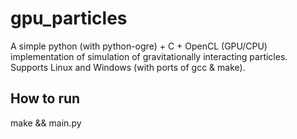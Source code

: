 gpu_particles
==============
A simple python (with python-ogre) + C + OpenCL (GPU/CPU) implementation of simulation of gravitationally interacting particles. Supports Linux and Windows (with ports of gcc & make).

How to run
--------------
make && main.py
